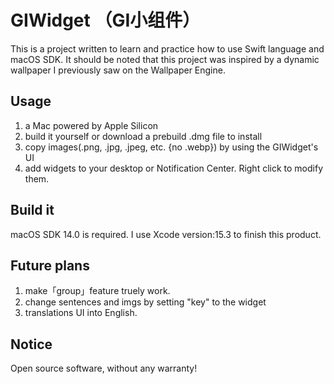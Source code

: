 #  GIWidget （GI小组件）

This is a project written to learn and practice how to use Swift language and macOS SDK.
It should be noted that this project was inspired by a dynamic wallpaper I previously saw on the Wallpaper Engine.

## Usage
1. a Mac powered by Apple Silicon
2. build it yourself or download a prebuild .dmg file to install
3. copy images(.png, .jpg, .jpeg, etc. {no .webp}) by using the GIWidget's UI
4. add widgets to your desktop or Notification Center. Right click to modify them.

## Build it
macOS SDK 14.0 is required. I use Xcode version:15.3 to finish this product.

## Future plans
1. make「group」feature truely work.
2. change sentences and imgs by setting "key" to the widget
3. translations UI into English.

## Notice
Open source software, without any warranty!

